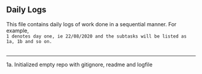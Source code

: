 
## Daily Logs

This file contains daily logs of work done in a sequential manner. For example, <br>
```1 denotes day one, ie 22/08/2020 and the subtasks will be listed as 1a, 1b and so on.```
<br><br>
***

 1a. Initialized empty repo with gitignore, readme and logfile

